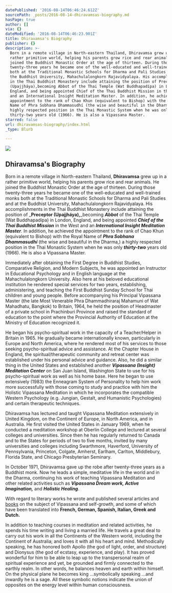 ```yaml
---
datePublished: '2016-08-14T06:46:24.612Z'
sourcePath: _posts/2016-08-14-dhiravamsas-biography.md
hasPage: true
author: []
via: {}
dateModified: '2016-08-14T06:46:23.901Z'
title: Dhiravamsa's Biography
publisher: {}
description: >-
  Born in a remote village in North-eastern Thailand, Dhiravamsa grew up in a
  rather primitive world, helping his parents grow rice and rear animals. He
  joined the Buddhist Monastic Order at the age of thirteen. During those
  twenty-three years he became one of the well-educated and well-trained monks
  both at the Traditional Monastic Schools for Dharma and Pali Studies and at
  the Buddhist University, Mahachulalongkorn Rajavidyalaya. His accomplishments
  in the Thai Buddhist Monastery include attaining the position of Preceptor
  (Upajjháya),becoming Abbot of the Thai Temple (Wat Buddhapadípa) in London,
  England, and being appointed Chief of the Thai Buddhist Mission in the West
  and an International Insight Meditation Master. In addition, he achieved the
  appointment to the rank of Chao Khun (equivalent to Bishop) with the Royal
  Name of Phra Sobhana Dhammasudhí (the wise and beautiful in the Dharma,) a
  highly respected position in the Thai Monastic System when he was only
  thirty-two years old (1966). He is also a Vipassana Master.
starred: false
url: dhiravamsas-biography/index.html
_type: Blurb

---
```

![](https://the-grid-user-content.s3-us-west-2.amazonaws.com/c5d2db2d-5c58-4ccf-9bb9-34153f502cfe.jpg)

## Dhiravamsa's Biography

Born in a remote village in North-eastern Thailand, **Dhiravamsa** grew up in a rather primitive world, helping his parents grow rice and rear animals. He joined the Buddhist Monastic Order at the age of thirteen. During those twenty-three years he became one of the well-educated and well-trained monks both at the Traditional Monastic Schools for Dharma and Pali Studies and at the Buddhist University, Mahachulalongkorn Rajavidyalaya. His accomplishments in the Thai Buddhist Monastery include attaining the position of _**Preceptor (Upajjháya),**_becoming _**Abbot**_ of the Thai Temple (Wat Buddhapadípa) in London, England, and being appointed _**Chief of the Thai Buddhist Mission**_ in the West and an _**International Insight Meditation Master**._ In addition, he achieved the appointment to the rank of Chao Khun (equivalent to Bishop) with the Royal Name of _**Phra Sobhana Dhammasudhí**_ (the wise and beautiful in the Dharma,) a highly respected position in the Thai Monastic System when he was only _**thirty-two**_ years old (1966). He is also a Vipassana Master.

Immediately after obtaining the First Degree in Buddhist Studies, Comparative Religion, and Modern Subjects, he was appointed an Instructor in Educational Psychology and in English language at the Mahachulalongkorn University. Also here at his beloved educational institution he rendered special services for two years, establishing, administering, and teaching the First Buddhist Sunday School for Thai children and young people. Before accompanying his Principal Vipassana Master (the late Most Venerable Phra Dhammadhiraraj Mahamuni of Wat Mahadhatu, Bangkok) to Britain, 1964, he held the position of Headmaster of a private school in Prachinburi Province and raised the standard of education to the point where the Provincial Authority of Education at the Ministry of Education recognized it.

He began his psycho-spiritual work in the capacity of a Teacher/Helper in Britain in 1965\. He gradually became internationally known, particularly in Europe and North America, where he rendered most of his services to those seeking psycho-spiritual advice and assistance. At the Chapter House in England, the spiritual/therapeutic community and retreat center was established under his personal advice and guidance. Also, he did a similar thing in the United States and established another _**Vipassana (Insight) Meditation Center**_ on San Juan Island, Washington State to use for his psycho-spiritual work as well as his home base. Here he began to use extensively (1983) the Enneagram System of Personality to help him work more successfully with those coming to study and practice with him the Holistic Vipassana Meditation in which he incorporates the compatible Western Psychology (e.g. Jungian, Gestalt, and Humanistic Psychologies) and certain therapeutic techniques.

Dhiravamsa has lectured and taught Vipassana Meditation extensively in United Kingdom, on the Continent of Europe, in North America, and in Australia. He first visited the United States in January 1969, when he conducted a meditation workshop at Oberlin College and lectured at several colleges and universities. Since then he has regularly returned to Canada and to the States for periods of two to five months, invited by many universities and colleges including Swarthmore, Haverford, University of Pennsylvania, Princeton, Colgate, Amherst, Earlham, Carlton, Middlebury, Florida State, and Chicago Presbyterian Seminary.

In October 1971, Dhiravamsa gave up the robe after twenty-three years as a Buddhist monk. Now he leads a simple, meditative life in the world and in the Dharma, continuing his work of teaching Vipassana Meditation and other related activities such as _**Vipassana Dream work, Active Imagination,**_ and _**Holistic Healing**_.

With regard to literary works he wrote and published several articles and [books][0] on the subject of Vipassana and self-growth, and some of which have been translated into **French, German, Spanish, Italian, Greek and Dutch.**

In addition to teaching courses in meditation and related activities, he spends his time writing and living a married life. He travels a great deal to carry out his work in all the Continents of the Western world, including the Continent of Australia; and loves it with all his heart and mind. Methodically speaking, he has honored both Apollo (the god of light, order, and structure) and Dionysus (the god of ecstasy, experience, and play). It has proved wonderful for him to be able to leap up to the transpersonal realm of spiritual experience and yet, be grounded and firmly connected to the earthly realm. In other words, he balances heaven and earth within himself. On the physical plane he becomes king ...symbolically speaking ...and inwardly he is a sage. All these symbolic notions indicate the union of opposites on the energy level within human consciousness.

[0]: http://www.dhiravamsa.com/espa%C3%B1ol/libros/ "Libros"
